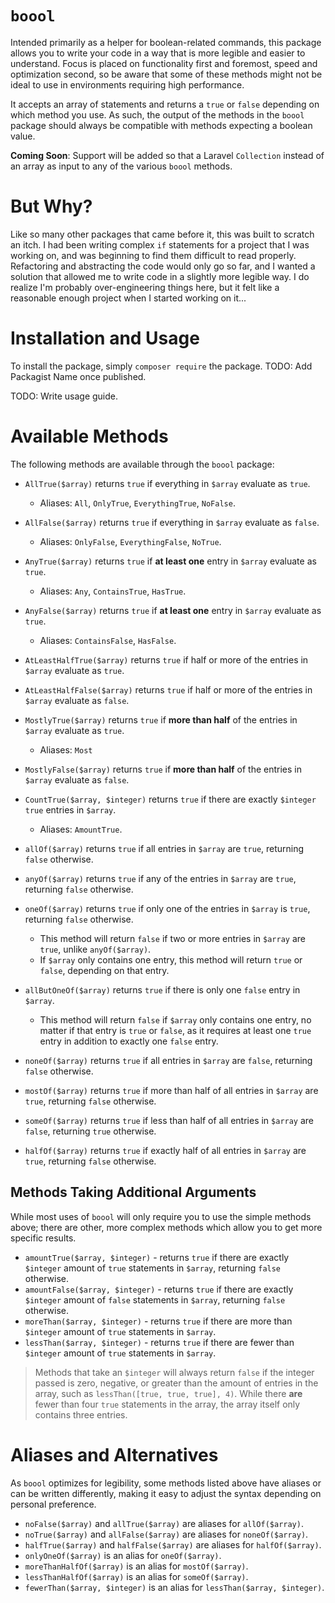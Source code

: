 # `boool`

Intended primarily as a helper for boolean-related commands, this package allows you to write your code in a way that
is more legible and easier to understand. Focus is placed on functionality first and foremost, speed and optimization
second, so be aware that some of these methods might not be ideal to use in environments requiring high performance.

It accepts an array of statements and returns a `true` or `false` depending on which method you use. As such, the 
output of the methods in the `boool` package should always be compatible with methods expecting a boolean value.

**Coming Soon**: Support will be added so that a Laravel `Collection` instead of an array as input to any of the
various `boool` methods.

# But Why?

Like so many other packages that came before it, this was built to scratch an itch. I had been writing complex `if`
statements for a project that I was working on, and was beginning to find them difficult to read properly. Refactoring
and abstracting the code would only go so far, and I wanted a solution that allowed me to write code in a slightly 
more legible way. I do realize I'm probably over-engineering things here, but it felt like a reasonable enough project
when I started working on it...

# Installation and Usage

To install the package, simply `composer require` the package. TODO: Add Packagist Name once published.

TODO: Write usage guide.

# Available Methods

The following methods are available through the `boool` package:

- `AllTrue($array)` returns `true` if everything in `$array` evaluate as `true`.
  - Aliases: `All`, `OnlyTrue`, `EverythingTrue`, `NoFalse`.
- `AllFalse($array)` returns `true` if everything in `$array` evaluate as `false`.
  - Aliases: `OnlyFalse`, `EverythingFalse`, `NoTrue`.
- `AnyTrue($array)` returns `true` if **at least one** entry in `$array` evaluate as `true`.
  - Aliases: `Any`, `ContainsTrue`, `HasTrue`.
- `AnyFalse($array)` returns `true` if **at least one** entry in `$array` evaluate as `true`.
  - Aliases: `ContainsFalse`, `HasFalse`.
- `AtLeastHalfTrue($array)` returns `true` if half or more of the entries in `$array` evaluate as `true`.
- `AtLeastHalfFalse($array)` returns `true` if half or more of the entries in `$array` evaluate as `false`.
- `MostlyTrue($array)` returns `true` if **more than half** of the entries in `$array` evaluate as `true`.
  - Aliases: `Most`
- `MostlyFalse($array)` returns `true` if **more than half** of the entries in `$array` evaluate as `false`.
- `CountTrue($array, $integer)` returns `true` if there are exactly `$integer` `true` entries in `$array`.
  - Aliases: `AmountTrue`.


- `allOf($array)` returns `true` if all entries in `$array` are `true`, returning `false` otherwise.
- `anyOf($array)` returns `true` if any of the entries in `$array` are `true`, returning `false` otherwise.
- `oneOf($array)` returns `true` if only one of the entries in `$array` is `true`, returning `false` otherwise.
  - This method will return `false` if two or more entries in `$array` are `true`, unlike `anyOf($array)`.
  - If `$array` only contains one entry, this method will return `true` or `false`, depending on that entry.
- `allButOneOf($array)` returns `true` if there is only one `false` entry in `$array`.
  - This method will return `false` if `$array` only contains one entry, no matter if that entry is `true` or `false`,
    as it requires at least one `true` entry in addition to exactly one `false` entry.
- `noneOf($array)` returns `true` if all entries in `$array` are `false`, returning `false` otherwise.
- `mostOf($array)` returns `true` if more than half of all entries in `$array` are `true`, returning `false` otherwise.
- `someOf($array)` returns `true` if less than half of all entries in `$array` are `false`, returning `true`  otherwise.
- `halfOf($array)` returns `true` if exactly half of all entries in `$array` are `true`, returning `false` otherwise.

## Methods Taking Additional Arguments

While most uses of `boool` will only require you to use the simple methods above; there are other, more complex methods
which allow you to get more specific results. 

- `amountTrue($array, $integer)` - returns `true` if there are exactly `$integer` amount of `true` statements in 
  `$array`, returning `false` otherwise.
- `amountFalse($array, $integer)` - returns `true` if there are exactly `$integer` amount of `false` statements in 
  `$array`, returning `false` otherwise.
- `moreThan($array, $integer)` - returns `true` if there are more than `$integer` amount of `true` statements in
  `$array`.
- `lessThan($array, $integer)` - returns `true` if there are fewer than `$integer` amount of `true` statements in
  `$array`.
  
> Methods that take an `$integer` will always return `false` if the integer passed is zero, negative, or greater than
> the amount of entries in the array, such as `lessThan([true, true, true], 4)`. While there **are** fewer than four 
> `true` statements in the array, the array itself only contains three entries. 

# Aliases and Alternatives

As `boool` optimizes for legibility, some methods listed above have aliases or can be written differently, making it
easy to adjust the syntax depending on personal preference.

- `noFalse($array)` and `allTrue($array)` are aliases for `allOf($array)`.
- `noTrue($array)` and `allFalse($array)` are aliases for `noneOf($array)`.
- `halfTrue($array)` and `halfFalse($array)` are aliases for `halfOf($array)`.
- `onlyOneOf($array)` is an alias for `oneOf($array)`.
- `moreThanHalfOf($array)` is an alias for `mostOf($array)`.
- `lessThanHalfOf($array)` is an alias for `someOf($array)`. 
- `fewerThan($array, $integer)` is an alias for `lessThan($array, $integer)`.
